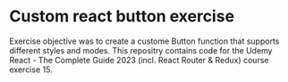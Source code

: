 # Custom react button exercise

Exercise objective was to create a custome Button function that supports different styles and modes. This repositry contains code for the Udemy React - The Complete Guide 2023 (incl. React Router & Redux) course exercise 15.
